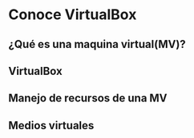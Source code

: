 # Conoce VirtualBox

## ¿Qué es una maquina virtual(MV)?

## VirtualBox

## Manejo de recursos de una MV

## Medios virtuales
